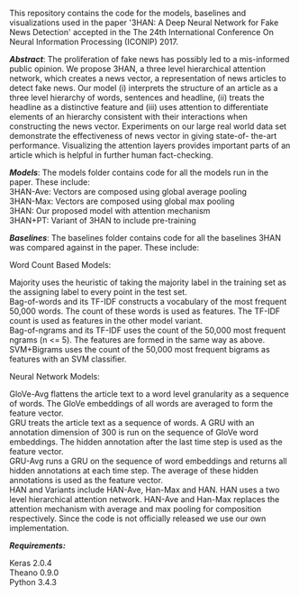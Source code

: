 This repository contains the code for the models, baselines and visualizations used in the paper '3HAN: A Deep Neural Network for Fake News Detection' accepted in the The 24th International Conference On Neural Information Processing (ICONIP) 2017.

***Abstract***:
The proliferation of fake news has possibly led to a mis-informed public opinion. We propose 3HAN, a three level hierarchical attention network, which creates a news vector, a representation of news articles to detect fake news. Our model (i) interprets the structure of an article as a three level hierarchy of words, sentences and headline, (ii) treats the headline as a distinctive feature and (iii) uses attention to differentiate elements of an hierarchy consistent with their interactions when constructing the news vector. Experiments on our large real world data set demonstrate the effectiveness of news vector in giving state-of- the-art performance. Visualizing the attention layers provides important parts of an article which is helpful in further human fact-checking.

***Models***:
The models folder contains code for all the models run in the paper. These include: <br/>
3HAN-Ave: Vectors are composed using global average pooling <br/>
3HAN-Max: Vectors are composed using global max pooling <br/>
3HAN: Our proposed model with attention mechanism <br/>
3HAN+PT: Variant of 3HAN to include pre-training <br/>

***Baselines***:
The baselines folder contains code for all the baselines 3HAN was compared against in the paper. These include: <br/>

Word Count Based Models: <br/>

Majority uses the heuristic of taking the majority label in the training set as the assigning label to every point in the test set. <br/>
Bag-of-words and its TF-IDF constructs a vocabulary of the most frequent 50,000 words. The count of these words is used as features. The TF-IDF count is used as features in the other model variant. <br/>
Bag-of-ngrams and its TF-IDF uses the count of the 50,000 most frequent ngrams (n <= 5). The features are formed in the same way as above. <br/>
SVM+Bigrams uses the count of the 50,000 most frequent bigrams as features with an SVM classifier.

Neural Network Models: <br/>

GloVe-Avg flattens the article text to a word level granularity as a sequence of words. The GloVe embeddings of all words are averaged to form the feature vector. <br/>
GRU treats the article text as a sequence of words. A GRU with an annotation dimension of 300 is run on the sequence of GloVe word embeddings. The hidden annotation after the last time step is used as the feature vector. <br/>
GRU-Avg runs a GRU on the sequence of word embeddings and returns all hidden annotations at each time step. The average of these hidden annotations is used as the feature vector. <br/>
HAN and Variants include HAN-Ave, Han-Max and HAN. HAN uses a two level hierarchical attention network. HAN-Ave and Han-Max replaces the attention mechanism with average and max pooling for composition respectively. Since the code is not officially released we use our own implementation.

***Requirements:*** <br/>

Keras 2.0.4 <br/>
Theano 0.9.0 <br/>
Python 3.4.3
